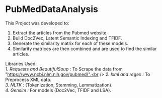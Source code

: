 # PubMedDataAnalysis

This Project was developed to:

1. Extract the articles from the Pubmed website.
2. Build Doc2Vec, Latent Semantic Indexing and TFIDF.
3. Generate the similarity matrix for each of these models.
4. Similarity matrices are then combined and are used to find the similar articles.

Libraries Used: <br />
<em>1. Requests and BeautifulSoup : </em>To Scrape the data from "https://www.ncbi.nlm.nih.gov/pubmed/".<br />
<em>2. lxml and regex : </em>To Preprocess XML data.<br/>
<em>3. NLTK :</em> (Tokenization, Stemming, Lemmatization).<br/> 
<em>4. Gensim :</em> For models (Doc2Vec, TFIDF and LSA).<br/>
